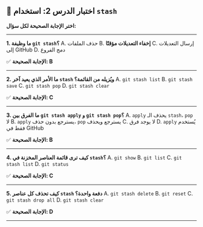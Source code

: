 ## 📝 اختبار الدرس 2: استخدام `stash`
**اختر الإجابة الصحيحة لكل سؤال:**

---
**1. ما وظيفة `git stash`؟**
A. حذف الملفات
B. **إخفاء التعديلات مؤقتًا**
C. إرسال التعديلات إلى GitHub
D. دمج الفروع

✅ **الإجابة الصحيحة: B**

---
**2. ما الأمر الذي يعيد آخر `stash` ويُزيله من القائمة؟**
A. `git stash list`
B. `git stash save`
C. `git stash pop`
D. `git stash clear`

✅ **الإجابة الصحيحة: C**

---
**3. ما الفرق بين `git stash apply` و `git stash pop`؟**
A. `apply` يحذف الـ `stash`، `pop` لا
B. `apply` يسترجع بدون حذف، `pop` يسترجع ويحذف
C. لا يوجد فرق
D. `apply` يُستخدم فقط في GitHub

✅ **الإجابة الصحيحة: B**

---
**4. كيف ترى قائمة العناصر المخزنة في `stash`؟**
A. `git show`
B. `git list`
C. `git stash list`
D. `git status`

✅ **الإجابة الصحيحة: C**

---
**5. كيف تحذف كل عناصر `stash` دفعة واحدة؟**
A. `git stash delete`
B. `git reset`
C. `git stash drop all`
D. `git stash clear`

✅ **الإجابة الصحيحة: D**

---
